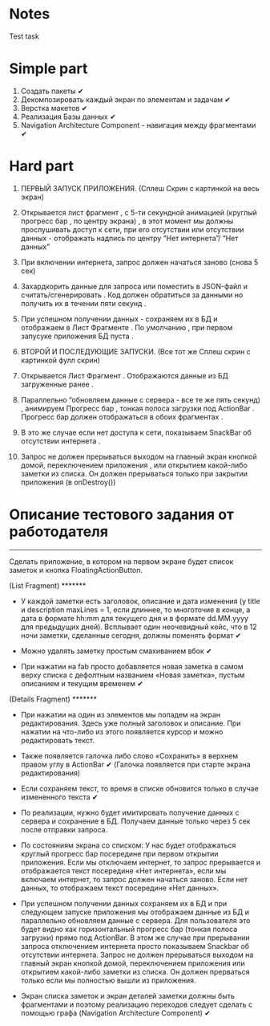 # Notes
Test task

# Simple part

1. Создать пакеты ✔
2. Декомпозировать каждый экран по элементам и задачам ✔
3. Верстка макетов ✔
4. Реализация Базы данных ✔ 
5. Navigation Architecture Component - навигация между фрагментами ✔



# Hard part

1. ПЕРВЫЙ ЗАПУСК ПРИЛОЖЕНИЯ. (Сплеш Скрин с картинкой на весь экран)

2. Открывается лист фрагмент , с 5-ти секундной анимацией (круглый прогресс бар , по центру экрана) , в этот момент мы должны прослушивать доступ к сети,
при его отсутствии или отсутствии данных - отображать надпись по центру “Нет интернета”/ “Нет данных”

3. При включении интернета, запрос должен начаться заново (снова 5 сек)

4. Захардкорить данные для запроса или поместить в JSON-файл и считать/сгенерировать . Код должен обратиться за данными но получить их в течении пяти секунд . 

5. При успешном получении данных - сохраняем их в БД и отображаем в Лист Фрагменте . По умолчанию , при первом запусуке приложения БД пуста .


6. ВТОРОЙ И ПОСЛЕДУЮЩИЕ ЗАПУСКИ. (Все тот же Сплеш скрин с картинкой фулл скрин)

7. Открывается Лист Фрагмент . Отображаются данные из БД загруженные ранее .

8. Параллельно “обновляем данные с сервера - все те же пять секунд) , анимируем Прогресс бар , тонкая полоса загрузки под ActionBar . Прогресс бар должен отображаться в обоих фрагментах .

9. В это же случае если нет доступа к сети, показываем SnackBar об отсутствии интернета .

10. Запрос не должен прерываться выходом на главный экран кнопкой домой, переключением приложения , или открытием какой-либо заметки из списка.
Он должен прерываться только при закрытии приложения (в onDestroy())




 # Описание тестового задания от работодателя 
**************************************************************************************************
Сделать приложение, в котором на первом экране будет список заметок и кнопка FloatingActionButton. 

(List Fragment) *******

- У каждой заметки есть заголовок, описание и дата изменения (у title и description maxLines = 1, если длиннее, то многоточие в конце, а дата в формате hh:mm для текущего дня и в формате dd.MM.yyyy для предыдущих дней). Всплывает один неочевидный кейс, что в 12 ночи заметки, сделанные сегодня, должны поменять формат ✔

- Можно удалять заметку простым смахиванием вбок ✔

- При нажатии на fab просто добавляется новая заметка в самом верху списка с дефолтным названием «Новая заметка», пустым описанием и текущим временем ✔


(Details Fragment) *******

- При нажатии на один из элементов мы попадем на экран редактирования. Здесь уже полный заголовок и описание. При нажатии на что-либо из этого появляется курсор и можно редактировать текст.
- Также появляется галочка либо слово «Сохранить» в верхнем правом углу в ActionBar ✔  (Галочка появляется при старте экрана редактирования)
- Если сохраняем текст, то время в списке обновится только в случае измененного текста ✔ 

- По реализации, нужно будет имитировать получение данных с сервера и сохранение в БД. Получаем данные только через 5 сек после отправки запроса.

- По состояниям экрана со списком:
У нас будет отображаться круглый прогресс бар посередине при первом открытии приложения. Если мы отключаем интернет, то запрос прерывается и отображается текст посередине «Нет интернета», если мы включаем интернет, то запрос должен начаться заново. Если нет данных, то отображаем текст посередине «Нет данных». 


- При успешном получении данных сохраняем их в БД и при следующем запуске приложения мы отображаем данные из БД и параллельно обновляем данные с сервера. Для пользователя это будет видно как горизонтальный прогресс бар (тонкая полоса загрузки) прямо под ActionBar. В этом же случае при прерывании запроса отключением интернета просто показываем Snackbar об отсутствии интернета. Запрос не должен прерываться выходом на главный экран кнопкой домой, переключением приложения или открытием какой-либо заметки из списка. Он должен прерваться только если мы полностью вышли из приложения.

- Экран списка заметок и экран деталей заметки должны быть фрагментами и поэтому реализацию переходов следует сделать с помощью графа (Navigation Architecture Component) ✔


